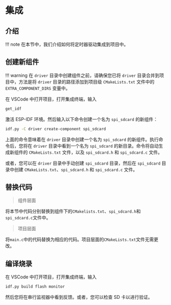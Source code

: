 # 集成

## 介绍

!!! note
    在本节中，我们介绍如何将定时器驱动集成到项目中。

## 创建新组件

!!! warning
    在 `driver` 目录中创建组件之前，请确保您已将 `driver` 目录合并到项目中，方法是将 `driver` 目录的路径添加到项目级 `CMakeLists.txt` 文件中的 `EXTRA_COMPONENT_DIRS` 变量中。

在 VSCode 中打开项目，打开集成终端，输入

```bash
get_idf 
```

激活 ESP-IDF 环境。然后输入以下命令创建一个名为 `spi_sdcard` 的新组件：

```bash
idf.py -C driver create-component spi_sdcard
```

上面的命令意味着在 `driver` 目录中创建一个名为 `spi_sdcard` 的新组件。执行命令后，您将在 `driver` 目录中看到一个名为 `spi_sdcard` 的新目录。命令将自动生成新组件的 `CMakeLists.txt` 文件，以及 `spi_sdcard.h` 和 `spi_sdcard.c` 文件。

或者，您可以在 `driver` 目录中手动创建 `spi_sdcard` 目录，然后在 `spi_sdcard` 目录中创建 `CMakeLists.txt`、`spi_sdcard.h` 和 `spi_sdcard.c` 文件。

## 替换代码

> 组件层面

将本节中代码分别替换到组件下的`CMakelists.txt`、`spi_sdcard.h`和`spi_sdcard.c`文件中。

> 项目层面

将`main.c`中的代码替换为相应的代码。项目层面的`CMakeLists.txt`文件无需更改。

## 编译烧录

在 VSCode 中打开项目，打开集成终端，输入

```bash
idf.py build flash monitor
```

然后您将在串行监视器中看到反馈。或者，您可以检查 SD 卡以进行验证。

